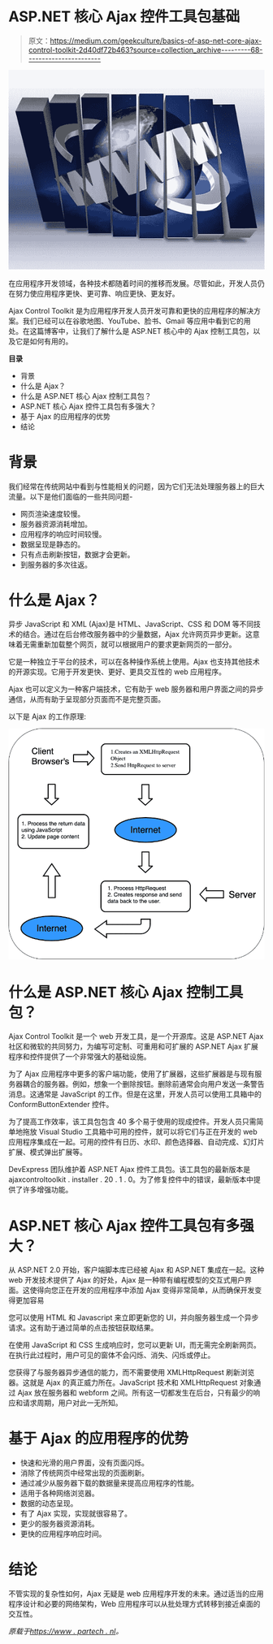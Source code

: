 # ASP.NET 核心 Ajax 控件工具包基础

> 原文：<https://medium.com/geekculture/basics-of-asp-net-core-ajax-control-toolkit-2d40df72b463?source=collection_archive---------68----------------------->

![](img/4f235dbcf6507932f5183e6e19247e8d.png)

在应用程序开发领域，各种技术都随着时间的推移而发展。尽管如此，开发人员仍在努力使应用程序更快、更可靠、响应更快、更友好。

Ajax Control Toolkit 是为应用程序开发人员开发可靠和更快的应用程序的解决方案。我们已经可以在谷歌地图、YouTube、脸书、Gmail 等应用中看到它的用处。在这篇博客中，让我们了解什么是 ASP.NET 核心中的 Ajax 控制工具包，以及它是如何有用的。

**目录**

*   背景
*   什么是 Ajax？
*   什么是 ASP.NET 核心 Ajax 控制工具包？
*   ASP.NET 核心 Ajax 控件工具包有多强大？
*   基于 Ajax 的应用程序的优势
*   结论

# 背景

我们经常在传统网站中看到与性能相关的问题，因为它们无法处理服务器上的巨大流量。以下是他们面临的一些共同问题-

*   网页渲染速度较慢。
*   服务器资源消耗增加。
*   应用程序的响应时间较慢。
*   数据呈现是静态的。
*   只有点击刷新按钮，数据才会更新。
*   到服务器的多次往返。

# 什么是 Ajax？

异步 JavaScript 和 XML (Ajax)是 HTML、JavaScript、CSS 和 DOM 等不同技术的结合。通过在后台修改服务器中的少量数据，Ajax 允许网页异步更新。这意味着无需重新加载整个网页，就可以根据用户的要求更新网页的一部分。

它是一种独立于平台的技术，可以在各种操作系统上使用。Ajax 也支持其他技术的开源实现。它用于开发更快、更好、更具交互性的 web 应用程序。

Ajax 也可以定义为一种客户端技术，它有助于 web 服务器和用户界面之间的异步通信，从而有助于呈现部分页面而不是完整页面。

以下是 Ajax 的工作原理:

![](img/5a6ebe480e4212e7194ef36adcba4343.png)

# 什么是 ASP.NET 核心 Ajax 控制工具包？

Ajax Control Toolkit 是一个 web 开发工具，是一个开源库。这是 ASP.NET Ajax 社区和微软的共同努力，为编写可定制、可重用和可扩展的 ASP.NET Ajax 扩展程序和控件提供了一个非常强大的基础设施。

为了 Ajax 应用程序中更多的客户端功能，使用了扩展器，这些扩展器是与现有服务器耦合的服务器。例如，想象一个删除按钮。删除前通常会向用户发送一条警告消息。这通常是 JavaScript 的工作。但是在这里，开发人员可以使用工具箱中的 ConformButtonExtender 控件。

为了提高工作效率，该工具包包含 40 多个易于使用的现成控件。开发人员只需简单地拖放 Visual Studio 工具箱中可用的控件，就可以将它们与正在开发的 web 应用程序集成在一起。可用的控件有日历、水印、颜色选择器、自动完成、幻灯片扩展、模式弹出扩展等。

DevExpress 团队维护着 ASP.NET Ajax 控件工具包。该工具包的最新版本是 ajaxcontroltoolkit . installer . 20 . 1 . 0。为了修复控件中的错误，最新版本中提供了许多增强功能。

# ASP.NET 核心 Ajax 控件工具包有多强大？

从 ASP.NET 2.0 开始，客户端脚本库已经被 Ajax 和 ASP.NET 集成在一起。这种 web 开发技术提供了 Ajax 的好处，Ajax 是一种带有编程模型的交互式用户界面。这使得向您正在开发的应用程序中添加 Ajax 变得非常简单，从而确保开发变得更加容易

您可以使用 HTML 和 Javascript 来立即更新您的 UI，并向服务器生成一个异步请求。这有助于通过简单的点击按钮获取结果。

在使用 JavaScript 和 CSS 生成响应时，您可以更新 UI，而无需完全刷新网页。在执行此过程时，用户可见的窗体不会闪烁、消失、闪烁或停止。

您获得了与服务器异步通信的能力，而不需要使用 XMLHttpRequest 刷新浏览器。这就是 Ajax 的真正威力所在。JavaScript 技术和 XMLHttpRequest 对象通过 Ajax 放在服务器和 webform 之间。所有这一切都发生在后台，只有最少的响应和请求周期，用户对此一无所知。

# 基于 Ajax 的应用程序的优势

*   快速和光滑的用户界面，没有页面闪烁。
*   消除了传统网页中经常出现的页面刷新。
*   通过减少从服务器下载的数据量来提高应用程序的性能。
*   适用于各种网络浏览器。
*   数据的动态呈现。
*   有了 Ajax 实现，实现就很容易了。
*   更少的服务器资源消耗。
*   更快的应用程序响应时间。

# 结论

不管实现的复杂性如何，Ajax 无疑是 web 应用程序开发的未来。通过适当的应用程序设计和必要的网络架构，Web 应用程序可以从批处理方式转移到接近桌面的交互性。

*原载于*[*https://www . partech . nl*](https://www.partech.nl/nl/publicaties/2021/05/basics-of-asp-net-core-ajax-control-toolkit)*。*